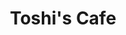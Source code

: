 ---
layout: place
title: "Toshi's Cafe"
permalink: /north-carolina/greensboro/toshi-s-cafe.html
stateAbbr: NC
stateName: North Carolina
cityName: Greensboro
seo:
  name: "Toshi's Cafe"
  type: Restaurant
  links: http://www.toshiscafe.com/
description: "Toshi's Cafe serves delicious sushi in Greensboro, North Carolina. Try fresh Japanese dishes for a great dining experience. "
place_id: ChIJ8w66dqIaU4gRifbD8WqBuvQ
photos:
  - name: >-
      places/ChIJ8w66dqIaU4gRifbD8WqBuvQ/photos/AeeoHcIkFv4JbvBBvLsw4WUU3NrJMCJpGXy7roehIBrGrNgHFcEWSSxYLU6pxZVz3lLdLrnrwcnzDP1kppdQLcsWHheGjnnLhFGNCL1k9kLjPmkuUGNCdApxZwiE0FscLcP45W2l6447cCfYAhqnDG09Q4WXONxmSQAZUzP1wccoe6b1xLGMSAG3Oqxn2b85x8Tau4tifWDzSWf-N5nfcMVF8I_OCm2t6KgFzRQ4IxWej6wdcUteU51do_NscwYB1PAgj1F3xbq-DKx4NIyY6wLzmi3S-XLnD7mRnNwP4CpD6NkJhA
    widthPx: 4496
    heightPx: 3000
    authorAttributions:
      - displayName: Toshi's Cafe
        uri: https://maps.google.com/maps/contrib/116924079762543600482
        photoUri: >-
          https://lh3.googleusercontent.com/a-/ALV-UjVnzRQiPjixDXOMLBaHhWCESJNalZbdPi6wKlZ38YIlIay5cHVH=s100-p-k-no-mo
    flagContentUri: >-
      https://www.google.com/local/imagery/report/?cb_client=maps_api_places.places_api&image_key=!1e10!2sAF1QipP0n8Z4_H3HEywyMfD0UWiek2ffvPtWfx5zWhVR&hl=en-US
    googleMapsUri: >-
      https://www.google.com/maps/place//data=!3m4!1e2!3m2!1sAF1QipP0n8Z4_H3HEywyMfD0UWiek2ffvPtWfx5zWhVR!2e10!4m2!3m1!1s0x88531aa276ba0ef3:0xf4ba816af1c3f689
  - name: >-
      places/ChIJ8w66dqIaU4gRifbD8WqBuvQ/photos/AeeoHcJ8Fjm1bynzaeWuV7MHFC8KvZodiQj4eRib037c12XdXIxPnnohzsAa9qYZQcQ5lUe49WiO4rhYVEDmBOM2OzyZNk9DRQUyfY3729BP9k9p8Sdb01cqDGLuql-YpeFxFWnawRCuZVVQJ6k6vRHujikWTUkGJsEwygZhhk2TXjxsj8FsdpPZuqcNfqcwcvdg7bs1J-Tl9vVLr__NypA_wP4PBHmptoqx-iui6BZVZzBmmaG1STQJ2Lx9JZb_ZjuzTOCVgUN7ra-IEvb5pMNf6bBFUCOrl4lraQn3yaxgrEMN65dEABWi3LmDrjIcjNZJFbd74A3nhjXqqmOeNV8gp_cfNkPEpmDGleE5jxswOy3FDbzauWUV05DxQmnm-PV-i1j0-KMEE-eDi775ZjYxeWgh3YpHngMe3QHfsRJdHj-edA
    widthPx: 3024
    heightPx: 4032
    authorAttributions:
      - displayName: Anna
        uri: https://maps.google.com/maps/contrib/104061187193373077363
        photoUri: >-
          https://lh3.googleusercontent.com/a-/ALV-UjVkui35sTVNHwTjrlnvryW4ZdzSt7kCNMgmQOHIVR1IfL9iZVCbvA=s100-p-k-no-mo
    flagContentUri: >-
      https://www.google.com/local/imagery/report/?cb_client=maps_api_places.places_api&image_key=!1e10!2sCIHM0ogKEICAgMCIm_qsfA&hl=en-US
    googleMapsUri: >-
      https://www.google.com/maps/place//data=!3m4!1e2!3m2!1sCIHM0ogKEICAgMCIm_qsfA!2e10!4m2!3m1!1s0x88531aa276ba0ef3:0xf4ba816af1c3f689
  - name: >-
      places/ChIJ8w66dqIaU4gRifbD8WqBuvQ/photos/AeeoHcIGhD1ISTCAGRz_I77A2VkegvRepHfsPbUfP8lvD-T0t5FR-vNtKefhHJU7vL81IRJHLhQkREJO1qhweyURQ6SwwvhfZW-uRH0UZigzW3ABQH8ISPTagxMCV5sOQdZvEhqwpSXTPsImE-MMGQ3cRkfnJXIp9qnyR26epS80dnBDSUHY_Plfyw8NAKRL2LJgjEVZxFlxio1RxthCup8mBd-mKJTjhA0y46Q4-7Kzpem-Oe5G5qryu-B8MnbHSVUUc4arHdcCXmp0A1P4qsMlcLtXqo0b4IjpxjY_uaFiso4MsQ
    widthPx: 1170
    heightPx: 853
    authorAttributions:
      - displayName: Toshi's Cafe
        uri: https://maps.google.com/maps/contrib/116924079762543600482
        photoUri: >-
          https://lh3.googleusercontent.com/a-/ALV-UjVnzRQiPjixDXOMLBaHhWCESJNalZbdPi6wKlZ38YIlIay5cHVH=s100-p-k-no-mo
    flagContentUri: >-
      https://www.google.com/local/imagery/report/?cb_client=maps_api_places.places_api&image_key=!1e10!2sAF1QipO39LNhzmV7dRqzBPRN4k4gNlV0gh6FnE7N6RoQ&hl=en-US
    googleMapsUri: >-
      https://www.google.com/maps/place//data=!3m4!1e2!3m2!1sAF1QipO39LNhzmV7dRqzBPRN4k4gNlV0gh6FnE7N6RoQ!2e10!4m2!3m1!1s0x88531aa276ba0ef3:0xf4ba816af1c3f689
  - name: >-
      places/ChIJ8w66dqIaU4gRifbD8WqBuvQ/photos/AeeoHcIciiNZq3e7-w99DwjJ2v0qxgrECyD2DrNhfrVKWR2frkS2yo_qBR6e7iYnKjZxWtxrbyH099mtpoFWGg5KmRMNtDc3IG9Pb8jx5E2_Bmn_9pTwI1R-Ka1G8WNDCzs6_92StS3ZyixeMO4GA6pTDIOnh5TbVMWODUnFhFh2Y2cgJB8Bc1bGlHBu31cGRTC3RxiFDWqj4195B1AAOBJgA_j6oj7AA8jqbItCaoNvc24Q4BaXBt-4CnDqup3MF_PBZ6fbBxIp3sFfj84i7E8TqC1upgtGzEU7SiL5-mOEpUBojw
    widthPx: 4032
    heightPx: 2269
    authorAttributions:
      - displayName: Toshi's Cafe
        uri: https://maps.google.com/maps/contrib/116924079762543600482
        photoUri: >-
          https://lh3.googleusercontent.com/a-/ALV-UjVnzRQiPjixDXOMLBaHhWCESJNalZbdPi6wKlZ38YIlIay5cHVH=s100-p-k-no-mo
    flagContentUri: >-
      https://www.google.com/local/imagery/report/?cb_client=maps_api_places.places_api&image_key=!1e10!2sAF1QipNRxAA-OYaoz1oh4PupugAqwPfVErh95WAOQaYA&hl=en-US
    googleMapsUri: >-
      https://www.google.com/maps/place//data=!3m4!1e2!3m2!1sAF1QipNRxAA-OYaoz1oh4PupugAqwPfVErh95WAOQaYA!2e10!4m2!3m1!1s0x88531aa276ba0ef3:0xf4ba816af1c3f689
  - name: >-
      places/ChIJ8w66dqIaU4gRifbD8WqBuvQ/photos/AeeoHcLy77Tm94ryu_7DKdluQnXpqoTC0DEqDSgz033M3bL2v8ZSwKNEZ2NsNzKPLJVuw95E24bp3H1r90jGqk_1v2LsmrMbUlrIiO-gHOLiTvgumKdt3nY5G8KKjKjpN32Rc3Lej_20JngK7-BP6ZdRzqOun-eT99oh9hZ2XUjL9xwmObVq5WWF3P2F-51ZnDOoZgI6FvinMkcxkc2rwjnBz8eWBpfbJsiCi_76o_RkS8sDp-CSeumm3xDSq-c1dFA0WxJVjioYvhzhEjoRwRptUOMQhB4ESlv1OpkJqMVtpBkXacvuF-irrvwKHzsQkHtjxC9gctimmoAHDnLGsgJb8kNdDIoWVAhd2xFr6oNmwauaZTHkCcldzHKGR2B0eAl4Lgw9pEqX4AZBacCcrMCQG9f7g4talYQlCWTtbRRhjTLG4Hmj
    widthPx: 4032
    heightPx: 3024
    authorAttributions:
      - displayName: Casey Casas
        uri: https://maps.google.com/maps/contrib/116217334616280567426
        photoUri: >-
          https://lh3.googleusercontent.com/a-/ALV-UjWwBLDQz8AuD7QECTcCvf4siFnvEbC39EY-sITs5wcPhIZLp4A=s100-p-k-no-mo
    flagContentUri: >-
      https://www.google.com/local/imagery/report/?cb_client=maps_api_places.places_api&image_key=!1e10!2sCIHM0ogKEICAgICT2o2iqQE&hl=en-US
    googleMapsUri: >-
      https://www.google.com/maps/place//data=!3m4!1e2!3m2!1sCIHM0ogKEICAgICT2o2iqQE!2e10!4m2!3m1!1s0x88531aa276ba0ef3:0xf4ba816af1c3f689
  - name: >-
      places/ChIJ8w66dqIaU4gRifbD8WqBuvQ/photos/AeeoHcKiMaHiUAGvKXYn0Qe8Fnm-Aqe6E_At690G0cXUdRvE5yEgBebTGQ9gZBtWIW_m3hylqUpHv4F1MnyMt3QNAVmBUr_ubB3oc5Z6KLKxDuEKPRMJQLoT-jBFfJOohe1wTpDFacj0oeElpQf78B4_UzH1-7db8eJI2xdIol2LwSIVJ15LfPlgX7jSdJIuVgg2q7ujZUmYXFSn5ax-z4dnpJG6XmMfw3Wc7p0hvMfSPGq52OKPT_Y6xmCXVbyhBgfOnztNOH1s8scWE73KFfkn9Ev1Yy7_bLWyc7JDYW3r2pvzmXmFIVaSfEBCYqbNdCIeKpXdcap1THCnKbtSwPV8KgXPk0qhGkjHXnC7x1CCo3SaVJWfV9jGcinPLY2S3omaYbml8ccuSuBXNxY_UKor_p3q1ReBwn-83_IBtT1tHhkXseSC
    widthPx: 4032
    heightPx: 3024
    authorAttributions:
      - displayName: SB Khan
        uri: https://maps.google.com/maps/contrib/114279812174800355755
        photoUri: >-
          https://lh3.googleusercontent.com/a-/ALV-UjUvX0CDzQhNcA0n13hLBkar1F_vwTLFhH6_FZVUZ3U4wKCLdwfFew=s100-p-k-no-mo
    flagContentUri: >-
      https://www.google.com/local/imagery/report/?cb_client=maps_api_places.places_api&image_key=!1e10!2sCIHM0ogKEICAgICBjIPfngE&hl=en-US
    googleMapsUri: >-
      https://www.google.com/maps/place//data=!3m4!1e2!3m2!1sCIHM0ogKEICAgICBjIPfngE!2e10!4m2!3m1!1s0x88531aa276ba0ef3:0xf4ba816af1c3f689
  - name: >-
      places/ChIJ8w66dqIaU4gRifbD8WqBuvQ/photos/AeeoHcJeLTGeaFrdLZodBkKrOK2xpmyEgfvIHoIYajYfX1QbemKcaWcykX1UdV3wE6zwYpVH50U2X9TlazKr3Wk_NtvkLNh9GXW8VwM9gaEfisuM-tZJUWcf34G-dfDTxSzoQjDF8gOJeLy8MBz0JfcuAhYbpAe9pYVkbYiGnG5ZU-gA5fOyk3RRlIaHlHtUVGT9JBzulU76ItEH30xhfbaWPxTmXZtlOqYl2K8oGhh7zE-8FllaC-0W-XScNgqvW70FgCNjYWiVD9ZB7uAtRuzsXEM5_TtYeHiDIx83keaVNooPYBerdpKKYlhLTNk2x-stNTSvtaBQMjF72pvhR-eDXoeenSOEUddksL-HHibpbP_6-dombetPRoSgoN5-Ga_d98le2w29kYTIFF7PgxxrVaGU4J5Dv9kD2AAefZRUZd48lA
    widthPx: 3024
    heightPx: 4032
    authorAttributions:
      - displayName: Luisa Sanchez Ulerio
        uri: https://maps.google.com/maps/contrib/102594725445951406960
        photoUri: >-
          https://lh3.googleusercontent.com/a-/ALV-UjUduN42apu9cXjB0Suwh1WteuE_OKDHWezv5pPwE3_F0htoOO3N=s100-p-k-no-mo
    flagContentUri: >-
      https://www.google.com/local/imagery/report/?cb_client=maps_api_places.places_api&image_key=!1e10!2sCIHM0ogKEICAgICZgK6_Ow&hl=en-US
    googleMapsUri: >-
      https://www.google.com/maps/place//data=!3m4!1e2!3m2!1sCIHM0ogKEICAgICZgK6_Ow!2e10!4m2!3m1!1s0x88531aa276ba0ef3:0xf4ba816af1c3f689
  - name: >-
      places/ChIJ8w66dqIaU4gRifbD8WqBuvQ/photos/AeeoHcKbibYeLEYkzvWfOkUaqhYhvebEiPTb1L1B4yeWtWmksGOxA8DEzb8MFtkrjR1Dsrn1SMrUZ0ymuFtDAoZcXMyp22PWjOqqJAmDSxOywRpdsMf8EQMFX0wI5ZxjCkhYnVwnKDUzxWnNWI4dQgdA0nxFzxa2fzTnVCDRqTiQ3Eatya1po_OMrJW9Du_d5o_JtmQe2IKY-J0O-2BlLp9jS4IFaurpFoD7vFbX2ozJhk8_uLWk3R7HIyhb7PsBoS2klp7Mgnk7M1n_8pfRagVo4t6iruUXwjatzKaey3Kug-dC3g
    widthPx: 4032
    heightPx: 3024
    authorAttributions:
      - displayName: Toshi's Cafe
        uri: https://maps.google.com/maps/contrib/116924079762543600482
        photoUri: >-
          https://lh3.googleusercontent.com/a-/ALV-UjVnzRQiPjixDXOMLBaHhWCESJNalZbdPi6wKlZ38YIlIay5cHVH=s100-p-k-no-mo
    flagContentUri: >-
      https://www.google.com/local/imagery/report/?cb_client=maps_api_places.places_api&image_key=!1e10!2sAF1QipMKOr0jcUShvexZbBlSeMGMW4e-t3QZKYmloedU&hl=en-US
    googleMapsUri: >-
      https://www.google.com/maps/place//data=!3m4!1e2!3m2!1sAF1QipMKOr0jcUShvexZbBlSeMGMW4e-t3QZKYmloedU!2e10!4m2!3m1!1s0x88531aa276ba0ef3:0xf4ba816af1c3f689
  - name: >-
      places/ChIJ8w66dqIaU4gRifbD8WqBuvQ/photos/AeeoHcLQFUhybWhK1FoGDM25Xitb3Qbl1_9OEFiv6phUOWIypUJFLWLs26OWautRREIfMBHGBTeRWYESlxKQSt7eoPzsfdEGjFA1SaY7iYz58gi3e4cx2P-gsiNL6TBB3xCPY6af4DTDGK8QqKoriJkITEdOcD8RlbMKQu0FAwQULL1Zx_hhOd66A6_0wdDikhISEUCZwpjm6poSa1u_YMQi0Omx_sFXt3ZAoQDNMCmAq1NspANBLhjb8u-0wa1b3Ij5U_BQHiUE124f8NOq-vy9WsoMQsYGIJi8HjOQAqxAQsLHUg
    widthPx: 3024
    heightPx: 4032
    authorAttributions:
      - displayName: Toshi's Cafe
        uri: https://maps.google.com/maps/contrib/116924079762543600482
        photoUri: >-
          https://lh3.googleusercontent.com/a-/ALV-UjVnzRQiPjixDXOMLBaHhWCESJNalZbdPi6wKlZ38YIlIay5cHVH=s100-p-k-no-mo
    flagContentUri: >-
      https://www.google.com/local/imagery/report/?cb_client=maps_api_places.places_api&image_key=!1e10!2sAF1QipMpJsy2X0MNsBnYDAuOrh8E4EDwPDBznxVk8OR0&hl=en-US
    googleMapsUri: >-
      https://www.google.com/maps/place//data=!3m4!1e2!3m2!1sAF1QipMpJsy2X0MNsBnYDAuOrh8E4EDwPDBznxVk8OR0!2e10!4m2!3m1!1s0x88531aa276ba0ef3:0xf4ba816af1c3f689
  - name: >-
      places/ChIJ8w66dqIaU4gRifbD8WqBuvQ/photos/AeeoHcK3rvC-tav4GorQTDCLlzHcf6LTRwJiU38hx9E0dbXdrsfuCOoxGP4mXW-XaPzETnKmGAPJZd_y8dZlmKMalj2ZILEvSMvwOCg0IwfNbb1ToFZR12sa9RxUauL5DfJ5ZuvBQ4AzLolXBYR7G_aKFZVKiFN95ZPXVkbcWHgUk5Bg6w7aWObI_s1nolL7MKgPvhcAXaLwCozcu_UMwAfEuU-vzq6l3gKSkFp-dvln5QWCrwtB2DoBJR7EQHPeBLR1hQSbr9L6UNofTWhuq_NPjqB7j_rxx2vExgdDkXxW-SwPiw
    widthPx: 4032
    heightPx: 3024
    authorAttributions:
      - displayName: Toshi's Cafe
        uri: https://maps.google.com/maps/contrib/116924079762543600482
        photoUri: >-
          https://lh3.googleusercontent.com/a-/ALV-UjVnzRQiPjixDXOMLBaHhWCESJNalZbdPi6wKlZ38YIlIay5cHVH=s100-p-k-no-mo
    flagContentUri: >-
      https://www.google.com/local/imagery/report/?cb_client=maps_api_places.places_api&image_key=!1e10!2sAF1QipOKMbEfiAwGHCdCQsJ9cmiTzbzdFHzOJ-wCdlwl&hl=en-US
    googleMapsUri: >-
      https://www.google.com/maps/place//data=!3m4!1e2!3m2!1sAF1QipOKMbEfiAwGHCdCQsJ9cmiTzbzdFHzOJ-wCdlwl!2e10!4m2!3m1!1s0x88531aa276ba0ef3:0xf4ba816af1c3f689
address: 5710 W Gate City Blvd FF, Greensboro, NC 27407, USA
street: 5710 W Gate City Blvd FF
city: Greensboro
state: NC
zip: '27407'
country: USA
neighborhood: null
latitude: '36.016783'
longitude: '-79.898313'
accessibility_options:
  wheelchairAccessibleParking: true
  wheelchairAccessibleEntrance: true
  wheelchairAccessibleRestroom: true
  wheelchairAccessibleSeating: true
business_status: OPERATIONAL
name: Toshi's Cafe
google_maps_links:
  directionsUri: >-
    https://www.google.com/maps/dir//''/data=!4m7!4m6!1m1!4e2!1m2!1m1!1s0x88531aa276ba0ef3:0xf4ba816af1c3f689!3e0
  placeUri: https://maps.google.com/?cid=17634549587245266569
  writeAReviewUri: >-
    https://www.google.com/maps/place//data=!4m3!3m2!1s0x88531aa276ba0ef3:0xf4ba816af1c3f689!12e1
  reviewsUri: >-
    https://www.google.com/maps/place//data=!4m4!3m3!1s0x88531aa276ba0ef3:0xf4ba816af1c3f689!9m1!1b1
  photosUri: >-
    https://www.google.com/maps/place//data=!4m3!3m2!1s0x88531aa276ba0ef3:0xf4ba816af1c3f689!10e5
primary_type: Restaurant
opening_hours:
  regular:
    - 'Monday: 6:30 AM – 7:00 PM'
    - 'Tuesday: 6:30 AM – 7:00 PM'
    - 'Wednesday: 6:30 AM – 7:00 PM'
    - 'Thursday: 6:30 AM – 7:00 PM'
    - 'Friday: 6:30 AM – 7:00 PM'
    - 'Saturday: 6:30 AM – 7:00 PM'
    - 'Sunday: Closed'
  current:
    - 'Monday: 6:30 AM – 7:00 PM'
    - 'Tuesday: 6:30 AM – 7:00 PM'
    - 'Wednesday: 6:30 AM – 7:00 PM'
    - 'Thursday: 6:30 AM – 7:00 PM'
    - 'Friday: 6:30 AM – 7:00 PM'
    - 'Saturday: 6:30 AM – 7:00 PM'
    - 'Sunday: Closed'
secondary_opening_hours:
  regular:
    weekdayDescriptions: null
    type: null
  current:
    weekdayDescriptions: null
    type: null
phone: (336) 297-2288
price_level: PRICE_LEVEL_INEXPENSIVE
price_range: $10 &ndash; $20
rating: '4.8'
rating_count: 0
website: http://www.toshiscafe.com/
reviews: null
parking_options: null
payment_options: null
allow_dogs: null
curbside_pickup: null
delivery: null
dine_in: null
good_for_children: null
good_for_groups: null
good_for_sports: null
live_music: null
menu_for_children: null
outdoor_seating: null
reservable: null
restroom: null
serves_beer: null
serves_breakfast: null
serves_brunch: null
serves_cocktails: null
serves_coffee: null
serves_dinner: null
serves_dessert: null
serves_lunch: null
serves_vegetarian_food: null
serves_wine: null
takeout: null
update_category: essentials
summary: null

---